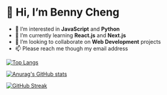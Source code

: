 # 👋 Hi, I’m Benny Cheng
- 👀 I’m interested in **JavaScript** and **Python** 
- 🌱 I’m currently learning **React.js** and **Next.js** 
- 💞️ I’m looking to collaborate on **Web Development** projects
- 📫 Please reach me though my email address

[![Top Langs](https://github-readme-stats.vercel.app/api/top-langs/?username=bennychengws&hide=jupyter%20notebook&layout=compact&theme=nord)](https://github.com/anuraghazra/github-readme-stats)

[![Anurag's GitHub stats](https://github-readme-stats.vercel.app/api?username=bennychengws&theme=nord)](https://github.com/anuraghazra/github-readme-stats)

[![GitHub Streak](http://github-readme-streak-stats.herokuapp.com?user=bennychengws&theme=nord&hide_border=true&date_format=j%20M%5B%20Y%5D)](https://git.io/streak-stats)

<!---
bennychengws/bennychengws is a ✨ special ✨ repository because its `README.md` (this file) appears on your GitHub profile.
You can click the Preview link to take a look at your changes.
--->
